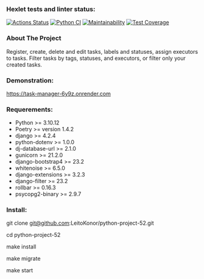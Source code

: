 ### Hexlet tests and linter status:
[![Actions Status](https://github.com/LeitoKonor/python-project-52/workflows/hexlet-check/badge.svg)](https://github.com/LeitoKonor/python-project-52/actions)
[![Python CI](https://github.com/LeitoKonor/python-project-52/actions/workflows/python.yml/badge.svg)](https://github.com/LeitoKonor/python-project-52/actions/workflows/python.yml)
[![Maintainability](https://api.codeclimate.com/v1/badges/d9b18c1b183a10e407b5/maintainability)](https://codeclimate.com/github/LeitoKonor/python-project-52/maintainability)
[![Test Coverage](https://api.codeclimate.com/v1/badges/d9b18c1b183a10e407b5/test_coverage)](https://codeclimate.com/github/LeitoKonor/python-project-52/test_coverage)

### About The Project

Register, create, delete and edit tasks, labels and statuses, assign executors to tasks. Filter tasks by tags, statuses, and executors, or filter only your created tasks.

### Demonstration:

https://task-manager-6y9z.onrender.com

### Requerements:

- Python >= 3.10.12
- Poetry >= version 1.4.2
- django >= 4.2.4
- python-dotenv >= 1.0.0
- dj-database-url >= 2.1.0
- gunicorn >= 21.2.0
- django-bootstrap4 >= 23.2
- whitenoise >= 6.5.0
- django-extensions >= 3.2.3
- django-filter >= 23.2
- rollbar >= 0.16.3
- psycopg2-binary >= 2.9.7

### Install:

git clone git@github.com:LeitoKonor/python-project-52.git

cd python-project-52

make install

make migrate

make start